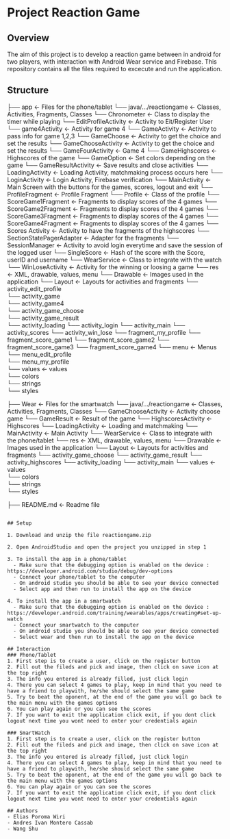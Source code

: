 # Project Reaction Game

## Overview

The aim of this project is to develop a reaction game between in android for two players, with interaction with Android Wear service and Firebase. 
This repository contains all the files required to excecute and run the application.

## Structure
├── app                                             <- Files for the phone/tablet 
    └── java/.../reactiongame                       <- Classes, Activities, Fragments, Classes
      └── Chronometer                               <- Class to display the timer while playing
      └── EditProfileActivity                       <- Activity to Eit/Register User
      └── game4Activity                             <- Activity for game 4
      └── GameActivity                              <- Activity to pass info for game 1,2,3
      └── GameChoose                                <- Activity to get the choice and set the results
      └── GameChooseActivity                        <- Activity to get the choice and set the results
      └── GameFourActivity                          <- Game 4 
      └── GameHighscores                            <- Highscores of the game
      └── GameOption                                <- Set colors depending on the game
      └── GameResultActivity                        <- Save results and close activities
      └── LoadingActivity                           <- Loading Activiity, matchmaking process occurs here
      └── LoginActivity                             <- Login Activity, Firebase verification
      └── MainActivity                              <- Main Screen with the buttons for the games, scores, logout and exit
      └── ProfileFragment                           <- Profile Fragment
      └── Profile                                   <- Class of the profile
      └── ScoreGame1Fragment                        <- Fragments to display scores of the 4 games
      └── ScoreGame2Fragment                        <- Fragments to display scores of the 4 games
      └── ScoreGame3Fragment                        <- Fragments to display scores of the 4 games
      └── ScoreGame4Fragment                        <- Fragments to display scores of the 4 games
      └── Scores Activity                           <- Activity to have the fragments of the highscores
      └── SectionStatePagerAdapter                  <- Adapter for the fragments 
      └── SessionManager                            <- Activity to avoid login everytime and save the session of the logged user
      └── SingleScore                               <- Hash of the score with the Score, userID and username
      └── WearService                               <- Class to integrate with the watch
      └── WinLoseActivity                           <- Activity for the winning or loosing a game
    └── res                                         <- XML, drawable, values, menu 
      └── Drawable                                  <- Images used in the application
      └── Layout                                    <- Layouts for activities and fragments
        └── activity_edit_profile                   
        └── activity_game                  
        └── activity_game4                  
        └── activity_game_choose                  
        └── activity_game_result                  
        └── activity_loading
        └── activity_login
        └── activity_main
        └── activity_scores
        └── activity_win_lose
        └── fragment_my_profile
        └── fragment_score_game1
        └── fragment_score_game2
        └── fragment_score_game3
        └── fragment_score_game4
      └── menu                                      <- Menus                
        └── menu_edit_profile                                    
        └── menu_my_profile                  
      └── values                                    <- values                
        └── colors                                    
        └── strings  
        └── styles   
        
├── Wear                                            <- Files for the smartwatch
    └── java/.../reactiongame                       <- Classes, Activities, Fragments, Classes
      └── GameChooseActivity                        <- Activity choose game
      └── GameResult                                <- Result of the game
      └── HighscoresActivity                        <- Highscores
      └── LoadingActivity                           <- Loading and matchmaking
      └── MainActivity                              <- Main Activity
      └── WearService                               <- Class to integrate with the phone/tablet
    └── res                                         <- XML, drawable, values, menu 
      └── Drawable                                  <- Images used in the application
      └── Layout                                    <- Layouts for activities and fragments
        └── activity_game_choose
        └── activity_game_result
        └── activity_highscores
        └── activity_loading
        └── activity_main
      └── values                                    <- values                
        └── colors                                    
        └── strings  
        └── styles 
        
├── README.md                                       <- Readme file
```

## Setup

1. Download and unzip the file reactiongame.zip

2. Open AndroidStudio and open the project you unzipped in step 1

3. To install the app in a phone/tablet 
  - Make sure that the debugging option is enabled on the device : https://developer.android.com/studio/debug/dev-options
  - Connect your phone/tablet to the computer
  - On android studio you should be able to see your device connected 
  - Select app and then run to install the app on the device
  
4. To install the app in a smartwatch 
  - Make sure that the debugging option is enabled on the device : https://developer.android.com/training/wearables/apps/creating#set-up-watch
  - Connect your smartwatch to the computer 
  - On android studio you should be able to see your device connected 
  - Select wear and then run to install the app on the device

## Interaction
### Phone/Tablet
1. First step is to create a user, click on the register button
2. Fill out the fileds and pick and image, then click on save icon at the top right
3. The info you entered is already filled, just click login
4. There you can select 4 games to play, keep in mind that you need to have a friend to playwith, he/she should select the same game
5. Try to beat the oponent, at the end of the game you will go back to the main menu with the games options
6. You can play again or you can see the scores
7. If you want to exit the application click exit, if you dont click logout next time you wont need to enter your credentials again

### SmartWatch
1. First step is to create a user, click on the register button
2. Fill out the fileds and pick and image, then click on save icon at the top right
3. The info you entered is already filled, just click login
4. There you can select 4 games to play, keep in mind that you need to have a friend to playwith, he/she should select the same game
5. Try to beat the oponent, at the end of the game you will go back to the main menu with the games options
6. You can play again or you can see the scores
7. If you want to exit the application click exit, if you dont click logout next time you wont need to enter your credentials again

## Authors
- Elias Poroma Wiri
- Andres Ivan Montero Cassab
- Wang Shu
